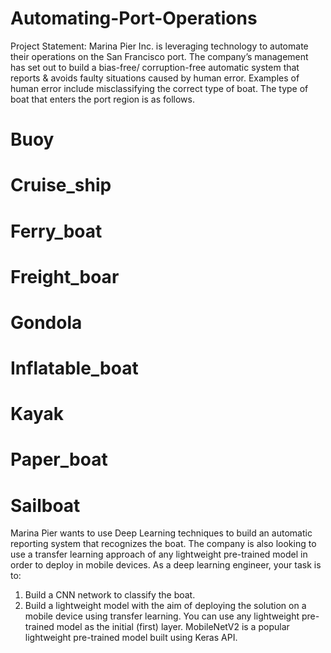 # Automating-Port-Operations
Project Statement:
Marina Pier Inc. is leveraging technology to automate their operations on the San Francisco port.
The company’s management has set out to build a bias-free/ corruption-free automatic system that reports & avoids faulty situations caused by human error. Examples of human error include misclassifying the correct type of boat. The type of boat that enters the port region is as follows.
#	Buoy
#	Cruise_ship
#	Ferry_boat
#	Freight_boar
#	Gondola
#	Inflatable_boat
#	Kayak
#	Paper_boat
#	Sailboat
Marina Pier wants to use Deep Learning techniques to build an automatic reporting system that recognizes the boat. The company is also looking to use a transfer learning approach of any lightweight pre-trained model in order to deploy in mobile devices.
As a deep learning engineer, your task is to:
1.	Build a CNN network to classify the boat.
2.	Build a lightweight model with the aim of deploying the solution on a mobile device using transfer learning. You can use any lightweight pre-trained model as the initial (first) layer. MobileNetV2 is a popular lightweight pre-trained model built using Keras API. 
